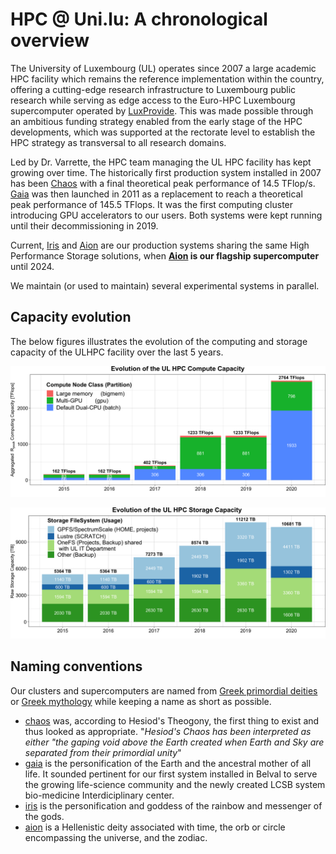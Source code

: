 # HPC @ Uni.lu: A chronological overview

The University of Luxembourg (UL) operates since 2007 a large academic HPC facility which remains the reference implementation within the country, offering a cutting-edge research infrastructure to Luxembourg public research while serving as edge access to the Euro-HPC Luxembourg supercomputer operated by [LuxProvide](http://www.lxp.lu).
This was made possible through an ambitious funding strategy enabled from the early stage of the HPC developments, which was supported at the rectorate level to establish the HPC strategy as transversal to all research domains.

Led by Dr. Varrette, the HPC team managing the UL HPC facility has kept growing over time.
The historically first production system installed in 2007 has been [Chaos](https://hpc.uni.lu/systems/chaos/) with a final theoretical peak performance of 14.5 TFlop/s.
[Gaia](https://hpc.uni.lu/systems/gaia/) was then launched in 2011 as a replacement to reach a theoretical peak performance of 145.5 TFlops. It was the first computing cluster introducing GPU accelerators to our users.
Both systems were kept running until their decommissioning in 2019.

Current, [Iris](iris/index.md) and [Aion](aion/index.md) are our production systems sharing the same High Performance Storage solutions, when __[Aion](aion/index.md) is our flagship supercomputer__ until 2024.

We maintain (or used to maintain) several experimental systems in parallel.

## Capacity evolution

The below figures illustrates the evolution of the computing and storage capacity of the ULHPC facility over the last 5 years.

![](../images/plots/plot_compute_capacity_yearly_evolution.png)

![](../images/plots/plot_storage_capacity_yearly_evolution.png)


## Naming conventions

Our clusters and supercomputers are named from [Greek primordial deities](https://en.wikipedia.org/wiki/Greek_primordial_deities) or [Greek mythology](https://en.wikipedia.org/wiki/Greek_mythology) while keeping a name as short as possible.

* [chaos](https://en.wikipedia.org/wiki/Chaos_(cosmogony)#Greco-Roman_tradition) was, according to Hesiod's Theogony, the first thing to exist and thus looked as appropriate.  "_Hesiod's Chaos has been interpreted as either "the gaping void above the Earth created when Earth and Sky are separated from their primordial unity_"
* [gaia](https://en.wikipedia.org/wiki/Gaia) is the personification of the Earth and the ancestral mother of all life. It sounded pertinent for our first system installed in Belval to serve the growing life-science community and the newly created LCSB system bio-medicine Interdiciplinary center.
* [iris](https://en.wikipedia.org/wiki/Iris_(mythology)) is the personification and goddess of the rainbow and messenger of the gods.
* [aion](https://en.wikipedia.org/wiki/Aion_(deity)) is a Hellenistic deity associated with time, the orb or circle encompassing the universe, and the zodiac.
